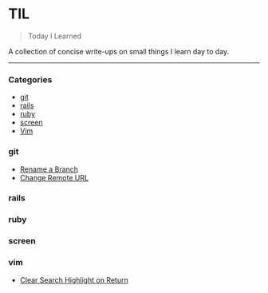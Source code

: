 # TIL

> Today I Learned

A collection of concise write-ups on small things I learn day to day.

---

### Categories

- [git](#git)
- [rails](#rails)
- [ruby](#ruby)
- [screen](#screen)
- [Vim](#vim)


### git
- [Rename a Branch](git/rename_a_branch.md)
- [Change Remote URL](git/change_remote_url.md)

### rails

### ruby

### screen

### vim
- [Clear Search Highlight on Return](vim/clear_search_highlight_on_return.md)
